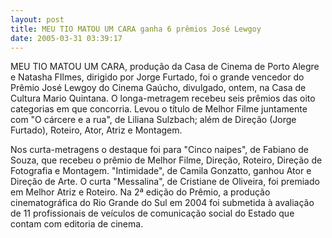 ```yaml
---
layout: post
title: MEU TIO MATOU UM CARA ganha 6 prêmios José Lewgoy
date: 2005-03-31 03:39:17
---
```

MEU TIO MATOU UM CARA, produção da Casa de Cinema de Porto Alegre e Natasha FIlmes, dirigido por Jorge Furtado, foi o grande vencedor do Prêmio José Lewgoy do Cinema Gaúcho, divulgado, ontem, na Casa de Cultura Mario Quintana. O longa-metragem recebeu seis prêmios das oito categorias em que concorria. Levou o título de Melhor Filme juntamente com "O cárcere e a rua", de Liliana Sulzbach; além de Direção (Jorge Furtado), Roteiro, Ator, Atriz e Montagem.

Nos curta-metragens o destaque foi para "Cinco naipes", de Fabiano de Souza, que recebeu o prêmio de Melhor Filme, Direção, Roteiro, Direção de Fotografia e Montagem. "Intimidade", de Camila Gonzatto, ganhou Ator e Direção de Arte. O curta "Messalina", de Cristiane de Oliveira, foi premiado em Melhor Atriz e Roteiro. Na 2ª edição do Prêmio, a produção cinematográfica do Rio Grande do Sul em 2004 foi submetida à avaliação de 11 profissionais de veículos de comunicação social do Estado que contam com editoria de cinema.